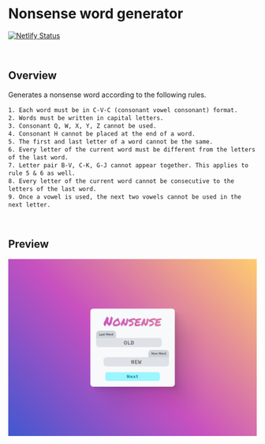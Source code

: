 # Nonsense word generator

[![Netlify Status](https://api.netlify.com/api/v1/badges/7252a86d-4e38-4c9b-bb2c-ff4483d1e452/deploy-status)](https://app.netlify.com/sites/nonsense-words/deploys)

<br>

## Overview

Generates a nonsense word according to the following rules.

```
1. Each word must be in C-V-C (consonant vowel consonant) format.
2. Words must be written in capital letters.
3. Consonant Q, W, X, Y, Z cannot be used.
4. Consonant H cannot be placed at the end of a word.
5. The first and last letter of a word cannot be the same.
6. Every letter of the current word must be different from the letters of the last word.
7. Letter pair B-V, C-K, G-J cannot appear together. This applies to rule 5 & 6 as well.
8. Every letter of the current word cannot be consecutive to the letters of the last word.
9. Once a vowel is used, the next two vowels cannot be used in the next letter.
```

<br>

## Preview

[![Preview](docs/preview.png)](https://nonsense.sounak.dev)
